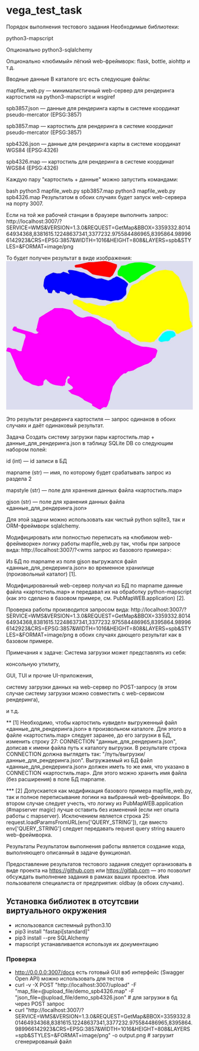 # vega_test_task
Порядок выполнения тестового задания
Необходимые библиотеки:

python3-mapscript

Опционально python3-sqlalchemy

Опционально «любимый» лёгкий web-фреймворк: flask, bottle, aiohttp и т.д.

Вводные данные
В каталоге src есть следующие файлы:

mapfile_web.py — минималистичный web-сервер для рендеринга картостиля на python3-mapscript и wsgiref

spb3857.json — данные для рендеринга карты в системе координат pseudo-mercator (EPSG:3857)

spb3857.map — картостиль для рендеринга в системе координат pseudo-mercator (EPSG:3857)

spb4326.json — данные для рендеринга карты в системе координат WGS84 (EPSG:4326)

spb4326.map — картостиль для рендеринга в системе координат WGS84 (EPSG:4326)

Каждую пару "картостиль + данные" можно запустить командами:

bash
python3 mapfile_web.py spb3857.map
python3 mapfile_web.py spb4326.map
Результатом в обоих случаях будет запуск web-сервера на порту 3007.

Если на той же рабочей станции в браузере выполнить запрос:
http://localhost:3007/?SERVICE=WMS&VERSION=1.3.0&REQUEST=GetMap&BBOX=3359332.801464934368,8381615.12248637341,3377232.975584486965,8395864.989966142923&CRS=EPSG:3857&WIDTH=1016&HEIGHT=808&LAYERS=spb&STYLES=&FORMAT=image/png

То будет получен результат в виде изображения:
![Alt text](https://raw.githubusercontent.com/KonstantinLjapin/vega_test_task/main/exmpl_map.jpg)

Это результат рендеринга картостиля — запрос одинаков в обоих случаях и даёт одинаковый результат.

Задача
Создать систему загрузки пары картостиль.map + данные_для_рендеринга.json в таблицу SQLite DB со следующим набором полей:

id (int) — id записи в БД

mapname (str) — имя, по которому будет срабатывать запрос из раздела 2

mapstyle (str) — поле для хранения данных файла «картостиль.map»

gjson (str) — поле для хранения данных файла «данные_для_рендеринга.json»

Для этой задачи можно использовать как чистый python sqlite3, так и ORM-фреймворк sqlalchemy.

Модифицировать или полностью переписать на «любимом web-фреймворке» логику работы mapfile_web.py так, чтобы при запросе вида:
http://localhost:3007/<mapname>?<wms запрос из базового примера>:

Из БД по mapname из поля gjson выгружался файл «данные_для_рендеринга.json» во временное хранилище (произвольный каталог) [1].

Модифицированный web-сервер получал из БД по mapname данные файла «картостиль.map» и передавал их на обработку python-mapscript (как это сделано в базовом примере, см. PubMapWEB.application) [2].

Проверка работы производится запросом вида:
http://localhost:3007/<mapname>?SERVICE=WMS&VERSION=1.3.0&REQUEST=GetMap&BBOX=3359332.801464934368,8381615.12248637341,3377232.975584486965,8395864.989966142923&CRS=EPSG:3857&WIDTH=1016&HEIGHT=808&LAYERS=spb&STYLES=&FORMAT=image/png
в обоих случаях дающего результат как в базовом примере.

Примечания к задаче:
Система загрузки может представлять из себя:

консольную утилиту,

GUI, TUI и прочие UI-приложения,

систему загрузки данных на web-сервер по POST-запросу (в этом случае систему загрузки можно совместить с web-сервисом рендеринга),

и т.д.

** [1] Необходимо, чтобы картостиль «увидел» выгруженный файл «данные_для_рендеринга.json» в произвольном каталоге. Для этого в файле «картостиль.map» следует заранее, до его загрузки в БД, изменить строку 27:
CONNECTION "данные_для_рендеринга.json",
дописав к имени файла путь к каталогу выгрузки. В результате строка CONNECTION должна выглядеть так:
"/путь/выгрузки/данные_для_рендеринга.json".
Выгружаемый из БД файл «данные_для_рендеринга.json» должен иметь то же имя, что указано в CONNECTION «картостиль.map». Для этого можно хранить имя файла (без расширения) в поле БД mapname.

*** [2] Допускается как модификация базового примера mapfile_web.py, так и полное переписывание логики на выбранный web-фреймворк. Во втором случае следует учесть, что логику из PubMapWEB.application (#mapserver magic) лучше оставить без изменений (если нет опыта работы с mapserver). Исключением является строка 25:
request.loadParamsFromURL(env['QUERY_STRING']),
где вместо env['QUERY_STRING'] следует передавать request query string вашего web-фреймворка.

Результаты
Результатом выполнения работы является создание кода, выполняющего описанный в задаче функционал.

Предоставление результатов тестового задания следует организовать в виде проекта на https://github.com или https://gitlab.com — это позволит обсуждать выполнение задания в рамках ваших проектов. Имя пользователя специалиста от предприятия: oldbay (в обоих случаях).


## Установка библиотек в отсутсвии виртуального окружения
- использовался системный python3.10 
- pip3 install "fastapi[standard]"
- pip3 install --pre SQLAlchemy
- mapscript устанавливается используя их документацию 

### Проверка
- http://0.0.0.0:3007/docs есть готовый GUI вэб интерфейс (Swagger Open API) можно использовать для тестов
- curl -v -X POST "http://localhost:3007/upload"   -F "map_file=@upload_file/demo_spb4326.map"   -F "json_file=@upload_file/demo_spb4326.json" # для загрузки в бд через POST запрос
- curl "http://localhost:3007/?SERVICE=WMS&VERSION=1.3.0&REQUEST=GetMap&BBOX=3359332.801464934368,8381615.12248637341,3377232.975584486965,8395864.989966142923&CRS=EPSG:3857&WIDTH=1016&HEIGHT=808&LAYERS=spb&STYLES=&FORMAT=image/png" -o output.png # загрузит сгенерированый файл